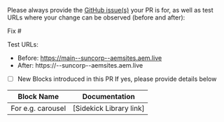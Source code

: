 Please always provide the [GitHub issue(s)](../issues) your PR is for, as well as test URLs where your change can be observed (before and after):

Fix #<gh-issue-id>

Test URLs:
- Before: https://main--suncorp--aemsites.aem.live
- After: https://<branch>--suncorp--aemsites.aem.live

- [ ] New Blocks introduced in this PR
      If yes, please provide details below

Block Name    | Documentation
------------- | -------------
 For e.g. carousel | [Sidekick Library link]